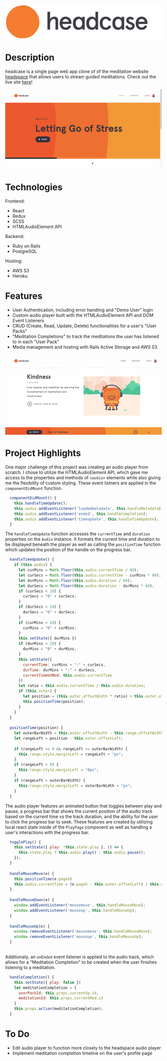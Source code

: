 ![](./app/assets/images/new-logo-svg.svg)

# Description

headcase is a single page web app clone of of the meditation website <a href="https://www.headspace.com/" target="_blank">headspace</a> that allows users to stream guided meditations. Check out the live site <a href="https://headcase-aa.herokuapp.com/#/" target="_blank">here</a>!

![](./app/assets/images/headcase-gif2.gif)

# Technologies 

Frontend: 

* React
* Redux
* SCSS
* HTMLAudioElement API

Backend:

* Ruby on Rails
* PostgreSQL

Hosting: 
* AWS S3
* Heroku

# Features

* User Authentication, including error handling and "Demo User" login 
* Custom audio player built with the HTMLAudioElement API and DOM Event Listeners
* CRUD (Create, Read, Update, Delete) functionalities for a user's "User Packs"
* "Meditation Completions" to track the meditations the user has listened to in each "User Pack"
* Media management and hosting with Rails Active Storage and AWS S3

![](./app/assets/images/headcase-gif1.gif)

# Project Highlights 

One major challenge of this project was creating an audio player from scratch. I chose to utilize the HTMLAudioElement API, which gave me access to the properties and methods of ```<audio>``` elements while also giving me the flexibility of custom styling. These event listners are applied in the ```componentDidMount``` function.

```js
  componentDidMount() {
    this.handleTimeUpdate();
    this.audio.addEventListener('loadedmetadata', this.handleMetadata);
    this.audio.addEventListener('ended', this.handleCompletion);
    this.audio.addEventListener('timeupdate', this.handleTimeUpdate);
  }
```

The ```handleTimeUpdate``` function accesses the ```currentTime``` and ```duration``` properties on the ```Audio``` instance. It formats the current time and duration to be displayed beneath the player as well as calling the ```positionTime``` function which updates the position of the handle on the progress bar.

```js
  handleTimeUpdate() {
    if (this.audio) {
      let curMins = Math.floor(this.audio.currentTime / 60);
      let curSecs = Math.floor(this.audio.currentTime - curMins * 60);
      let durMins = Math.floor(this.audio.duration / 60);
      let durSecs = Math.floor(this.audio.duration - durMins * 60);
      if (curSecs < 10) {
        curSecs = "0" + curSecs;
      }
      if (durSecs < 10) {
        durSecs = "0" + durSecs;
      }
      if (curMins < 10) {
        curMins = "0" + curMins;
      }
      this.setState({ durMins })
      if (durMins < 10) {
        durMins = "0" + durMins;
      }
      this.setState({
        currentTime: curMins + ":" + curSecs,
        durTime: durMins + ":" + durSecs,
        currentTimeUnMod: this.audio.currentTime
      })
      let ratio = this.audio.currentTime / this.audio.duration;
      if (this.outer) {
        let position = (this.outer.offsetWidth * ratio) + this.outer.offsetLeft;
        this.positionTime(position);
      }
    }
  }

  positionTime(position) {
    let outerBarWidth = this.outer.offsetWidth - this.range.offsetWidth;
    let rangeLeft = position - this.outer.offsetLeft;

    if (rangeLeft >= 0 && rangeLeft <= outerBarWidth) {
      this.range.style.marginLeft = rangeLeft + "px";
    }
    if (rangeLeft < 0) {
      this.range.style.marginLeft = "0px";
    }
    if (rangeLeft > outerBarWidth) {
      this.range.style.marginLeft = outerBarWidth + "px";
    }
  }
  ```

The audio player features an animated button that toggles between play and pause, a progress bar that shows the current position of the audio track based on the current time vs the track duration, and the ability for the user to click the progress bar to seek. These features are created by utilizing local react state inside of the ```PlayPage``` component as well as handling a user's interactions with the progress bar.

```js
  togglePlay() {
    this.setState({ play: !this.state.play }, () => {
      this.state.play ? this.audio.play() : this.audio.pause();
    });
  }

  handleMouseMove(e) {
    this.positionTime(e.pageX)
    this.audio.currentTime = (e.pageX - this.outer.offsetLeft) / this.outer.offsetWidth * this.audio.duration;
  }

  handleMouseDown(e) {
    window.addEventListener('mousemove', this.handleMouseMove);
    window.addEventListener('mouseup', this.handleMouseUp);
  }

  handleMouseUp(e) {
    window.removeEventListener('mousemove', this.handleMouseMove);
    window.removeEventListener('mouseup', this.handleMouseUp);
  }
  
```

Additionaly, an ```onEnded``` event listener is applied to the audio track, which allows for a "Meditation Completion" to be created when the user finishes listening to a meditation. 

```js
  handleCompletion() {
    this.setState({ play: false })
    let meditationCompletion = {
      userPackId: this.props.currentUp.id,
      meditationId: this.props.currentMed.id
    }
    this.props.action(meditationCompletion);
  }
```

# To Do 

* Edit audio player to function more closely to the headspace audio player
* Implement meditation completion timeline on the user's profile page